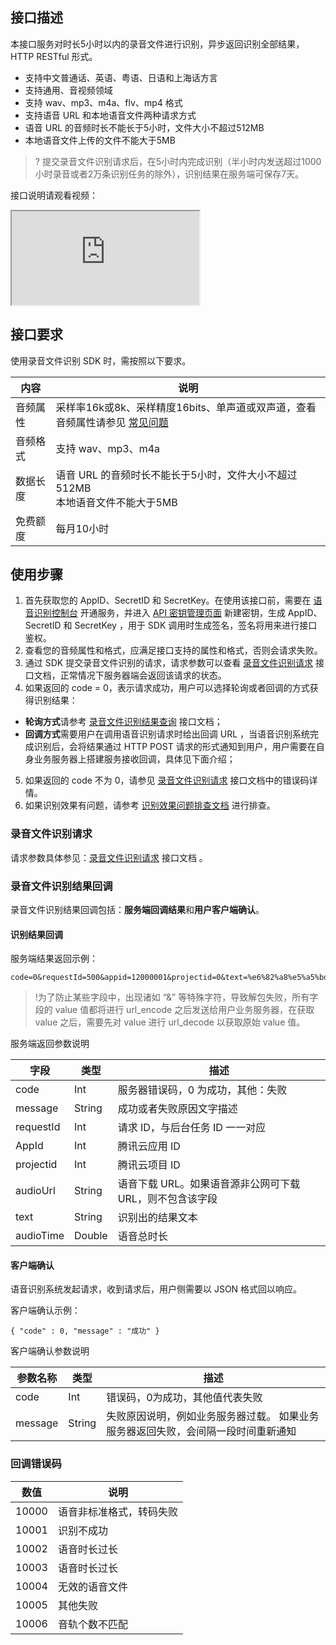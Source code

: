 ## 接口描述
本接口服务对时长5小时以内的录音文件进行识别，异步返回识别全部结果， HTTP RESTful 形式。
- 支持中文普通话、英语、粤语、日语和上海话方言
- 支持通用、音视频领域
- 支持 wav、mp3、m4a、flv、mp4 格式
- 支持语音 URL 和本地语音文件两种请求方式
- 语音 URL 的音频时长不能长于5小时，文件大小不超过512MB
- 本地语音文件上传的文件不能大于5MB

>? 提交录音文件识别请求后，在5小时内完成识别（半小时内发送超过1000小时录音或者2万条识别任务的除外），识别结果在服务端可保存7天。

接口说明请观看视频：
<div class="doc-video-mod"><iframe src="https://cloud.tencent.com/edu/learning/quick-play/1692-12769?source=gw.doc.media&withPoster=1&notip=1"></iframe></div>


## 接口要求
使用录音文件识别 SDK 时，需按照以下要求。

| 内容 | 说明 |
| --- | --- |
| 音频属性 | 采样率16k或8k、采样精度16bits、单声道或双声道，查看音频属性请参见 [常见问题](https://cloud.tencent.com/document/product/1093/35804) |
|音频格式| 支持 wav、mp3、m4a |
|数据长度| 语音 URL 的音频时长不能长于5小时，文件大小不超过512MB<br>本地语音文件不能大于5MB |
|免费额度| 每月10小时 |



## 使用步骤
1. 首先获取您的 AppID、SecretID 和 SecretKey。在使用该接口前，需要在 [语音识别控制台](https://console.cloud.tencent.com/asr) 开通服务，并进入 [API 密钥管理页面](https://console.cloud.tencent.com/cam/capi) 新建密钥，生成 AppID、SecretID 和 SecretKey ，用于 SDK 调用时生成签名，签名将用来进行接口鉴权。
2. 查看您的音频属性和格式，应满足接口支持的属性和格式，否则会请求失败。
3. 通过 SDK 提交录音文件识别的请求，请求参数可以查看 [录音文件识别请求](https://cloud.tencent.com/document/product/1093/37823) 接口文档，正常情况下服务器端会返回该请求的状态。
4. 如果返回的 code = 0，表示请求成功，用户可以选择轮询或者回调的方式获得识别结果：
 - **轮询方式**请参考 [录音文件识别结果查询](https://cloud.tencent.com/document/product/1093/37822) 接口文档；
 - **回调方式**需要用户在调用语音识别请求时给出回调 URL ，当语音识别系统完成识别后，会将结果通过 HTTP POST 请求的形式通知到用户，用户需要在自身业务服务器上搭建服务接收回调，具体见下面介绍；
5. 如果返回的 code 不为 0，请参见 [录音文件识别请求](https://cloud.tencent.com/document/product/1093/37823) 接口文档中的错误码详情。
6. 如果识别效果有问题，请参考 [识别效果问题排查文档](https://cloud.tencent.com/document/product/1093/46740) 进行排查。

###  录音文件识别请求
请求参数具体参见：[录音文件识别请求](https://cloud.tencent.com/document/product/1093/37823) 接口文档 。


### <span id="callback">录音文件识别结果回调</span>
录音文件识别结果回调包括：**服务端回调结果**和**用户客户端确认**。
#### 识别结果回调
服务端结果返回示例：
``` 
code=0&requestId=500&appid=12000001&projectid=0&text=%e6%82%a8%e5%a5%bd&audioUrl=http%3a%2f%2ftest.qq.com%2fvoice_url&audioTime=2.5&message=success
```

>!为了防止某些字段中，出现诸如 “&” 等特殊字符，导致解包失败，所有字段的 value 值都将进行 url\_encode 之后发送给用户业务服务器，在获取 value 之后，需要先对 value 进行 url\_decode 以获取原始 value 值。

服务端返回参数说明

| 字段 | 类型 | 描述 |  
| --- | --- | --- |
| code |  Int | 服务器错误码，0 为成功，其他：失败 |
| message |  String | 成功或者失败原因文字描述 |
| requestId |  Int | 请求 ID，与后台任务 ID 一一对应 |
| AppId |  Int | 腾讯云应用 ID |
| projectid |  Int | 腾讯云项目 ID |
| audioUrl |  String | 语音下载 URL。如果语音源非公网可下载 URL，则不包含该字段 |
| text |  String | 识别出的结果文本 |
| audioTime |  Double | 语音总时长 |


#### 客户端确认
语音识别系统发起请求，收到请求后，用户侧需要以 JSON 格式回以响应。

客户端确认示例：
```
{ "code" : 0, "message" : "成功" }
```

客户端确认参数说明

| 参数名称 | 类型 | 描述 |  
| --- | --- | --- |
| code |  Int | 错误码，0为成功，其他值代表失败 |
| message |  String | 失败原因说明，例如业务服务器过载。 如果业务服务器返回失败，会间隔一段时间重新通知 |



### <span id="document1">回调错误码</span>

| 数值 |  说明 |  
| --- | --- |
| 10000 | 语音非标准格式，转码失败 |
| 10001 | 识别不成功 |
| 10002 | 语音时长过长 |
| 10003 | 语音时长过长 |
| 10004 | 无效的语音文件 |
| 10005 | 其他失败 |
| 10006 | 音轨个数不匹配 |



